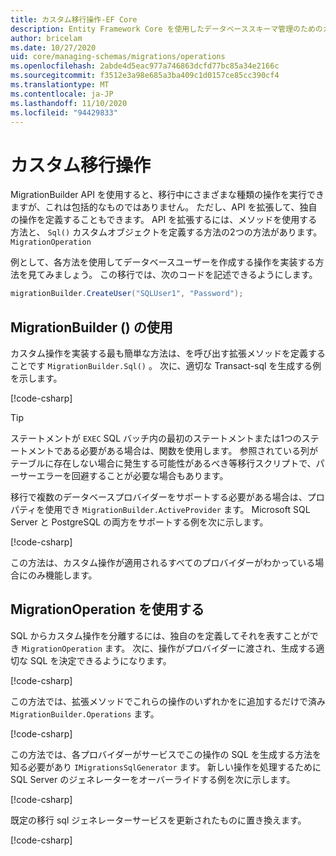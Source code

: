 ```yaml
---
title: カスタム移行操作-EF Core
description: Entity Framework Core を使用したデータベーススキーマ管理のためのカスタムおよび生の SQL 移行の管理
author: bricelam
ms.date: 10/27/2020
uid: core/managing-schemas/migrations/operations
ms.openlocfilehash: 2abde4d5eac977a746863dcfd77bc85a34e2166c
ms.sourcegitcommit: f3512e3a98e685a3ba409c1d0157ce85cc390cf4
ms.translationtype: MT
ms.contentlocale: ja-JP
ms.lasthandoff: 11/10/2020
ms.locfileid: "94429833"
---
```

# <a name="custom-migrations-operations"></a>カスタム移行操作

MigrationBuilder API を使用すると、移行中にさまざまな種類の操作を実行できますが、これは包括的なものではありません。 ただし、API を拡張して、独自の操作を定義することもできます。 API を拡張するには、メソッドを使用する方法と、 `Sql()` カスタムオブジェクトを定義する方法の2つの方法があります。 `MigrationOperation`

例として、各方法を使用してデータベースユーザーを作成する操作を実装する方法を見てみましょう。 この移行では、次のコードを記述できるようにします。

```csharp
migrationBuilder.CreateUser("SQLUser1", "Password");
```

## <a name="using-migrationbuildersql"></a>MigrationBuilder () の使用

カスタム操作を実装する最も簡単な方法は、を呼び出す拡張メソッドを定義することです `MigrationBuilder.Sql()` 。 次に、適切な Transact-sql を生成する例を示します。

[!code-csharp[](../../../../samples/core/Schemas/Migrations/CustomOperationSql.cs#snippet_CustomOperationSql)]

> [!TIP]
> ステートメントが `EXEC` SQL バッチ内の最初のステートメントまたは1つのステートメントである必要がある場合は、関数を使用します。 参照されている列がテーブルに存在しない場合に発生する可能性があるべき等移行スクリプトで、パーサーエラーを回避することが必要な場合もあります。

移行で複数のデータベースプロバイダーをサポートする必要がある場合は、プロパティを使用でき `MigrationBuilder.ActiveProvider` ます。 Microsoft SQL Server と PostgreSQL の両方をサポートする例を次に示します。

[!code-csharp[](../../../../samples/core/Schemas/Migrations/CustomOperationMultiSql.cs#snippet_CustomOperationMultiSql)]

この方法は、カスタム操作が適用されるすべてのプロバイダーがわかっている場合にのみ機能します。

## <a name="using-a-migrationoperation"></a>MigrationOperation を使用する

SQL からカスタム操作を分離するには、独自のを定義してそれを表すことができ `MigrationOperation` ます。 次に、操作がプロバイダーに渡され、生成する適切な SQL を決定できるようになります。

[!code-csharp[](../../../../samples/core/Schemas/Migrations/CustomOperation.cs#snippet_CreateUserOperation)]

この方法では、拡張メソッドでこれらの操作のいずれかをに追加するだけで済み `MigrationBuilder.Operations` ます。

[!code-csharp[](../../../../samples/core/Schemas/Migrations/CustomOperation.cs#snippet_MigrationBuilderExtension)]

この方法では、各プロバイダーがサービスでこの操作の SQL を生成する方法を知る必要があり `IMigrationsSqlGenerator` ます。 新しい操作を処理するために SQL Server のジェネレーターをオーバーライドする例を次に示します。

[!code-csharp[](../../../../samples/core/Schemas/Migrations/CustomOperation.cs#snippet_MigrationsSqlGenerator)]

既定の移行 sql ジェネレーターサービスを更新されたものに置き換えます。

[!code-csharp[](../../../../samples/core/Schemas/Migrations/CustomOperation.cs#snippet_OnConfiguring)]

